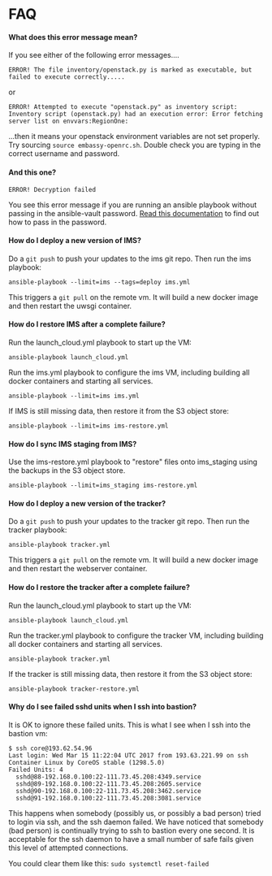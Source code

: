 FAQ
===

#### What does this error message mean?

If you see either of the following error messages....

    ERROR! The file inventory/openstack.py is marked as executable, but failed to execute correctly.....

or

    ERROR! Attempted to execute "openstack.py" as inventory script: Inventory script (openstack.py) had an execution error: Error fetching server list on envvars:RegionOne:

...then it means your openstack environment variables are not set properly. Try sourcing ``source embassy-openrc.sh``.  Double check you are typing in the correct username and password.

#### And this one?

``ERROR! Decryption failed``

You see this error message if you are running an ansible playbook without passing in the ansible-vault password.  [Read this documentation](http://docs.ansible.com/ansible/playbooks_vault.html#running-a-playbook-with-vault)
to find out how to pass in the password.

#### How do I deploy a new version of IMS?

Do a ``git push`` to push your updates to the ims git repo. Then run the ims playbook:

    ansible-playbook --limit=ims --tags=deploy ims.yml

This triggers a ``git pull`` on the remote vm. It will build a new docker image and then restart the uwsgi container.

#### How do I restore IMS after a complete failure?

Run the launch_cloud.yml playbook to start up the VM:

    ansible-playbook launch_cloud.yml

Run the ims.yml playbook to configure the ims VM, including building all docker containers and starting all services.

    ansible-playbook --limit=ims ims.yml

If IMS is still missing data, then restore it from the S3 object store:

    ansible-playbook --limit=ims ims-restore.yml

#### How do I sync IMS staging from IMS?

Use the ims-restore.yml playbook to "restore" files onto ims_staging using the backups in the S3 object store.

    ansible-playbook --limit=ims_staging ims-restore.yml

#### How do I deploy a new version of the tracker?

Do a ``git push`` to push your updates to the tracker git repo. Then run the tracker playbook:

    ansible-playbook tracker.yml

This triggers a ``git pull`` on the remote vm. It will build a new docker image and then restart the webserver container.

#### How do I restore the tracker after a complete failure?

Run the launch_cloud.yml playbook to start up the VM:

    ansible-playbook launch_cloud.yml

Run the tracker.yml playbook to configure the tracker VM, including building all docker containers and starting all services.

    ansible-playbook tracker.yml

If the tracker is still missing data, then restore it from the S3 object store:

    ansible-playbook tracker-restore.yml

#### Why do I see failed sshd units when I ssh into bastion?

It is OK to ignore these failed units. This is what I see when I ssh into the bastion vm:

    $ ssh core@193.62.54.96
    Last login: Wed Mar 15 11:22:04 UTC 2017 from 193.63.221.99 on ssh
    Container Linux by CoreOS stable (1298.5.0)
    Failed Units: 4
      sshd@88-192.168.0.100:22-111.73.45.208:4349.service
      sshd@89-192.168.0.100:22-111.73.45.208:2605.service
      sshd@90-192.168.0.100:22-111.73.45.208:3462.service
      sshd@91-192.168.0.100:22-111.73.45.208:3081.service

This happens when somebody (possibly us, or possibly a bad person) tried to login via ssh, and the ssh daemon failed.
We have noticed that somebody (bad person) is continually trying to ssh to bastion every one second.
It is acceptable for the ssh daemon to have a small number of safe fails given this level of attempted connections.

You could clear them like this: ``sudo systemctl reset-failed``
